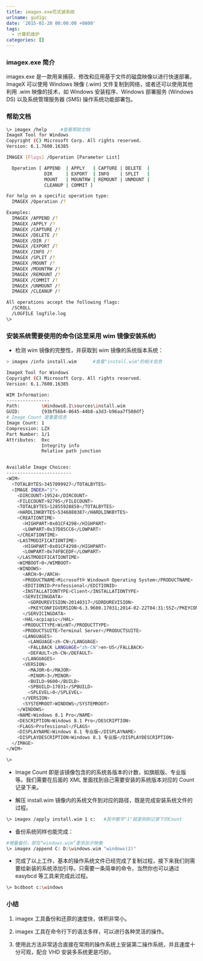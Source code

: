 ```yaml
---
title: imagex.exe花式装系统
urlname: gud1gc
date: '2015-01-20 00:00:00 +0800'
tags:
  - 计算机维护
categories: []
---
```


### imagex.exe 简介

imagex.exe 是一款用来捕获、修改和应用基于文件的磁盘映像以进行快速部署。ImageX 可以使用 Windows 映像 (.wim) 文件复制到网络，或者还可以使用其他利用 .wim 映像的技术，如 Windows 安装程序、Windows 部署服务 (Windows DS) 以及系统管理服务器 (SMS) 操作系统功能部署包。

<!-- more -->

### 帮助文档

```bash
\> imagex /help		#查看帮助文档
ImageX Tool for Windows
Copyright (C) Microsoft Corp. All rights reserved.
Version: 6.1.7600.16385

IMAGEX [Flags] /Operation [Parameter List]

  Operation [ APPEND  | APPLY   | CAPTURE | DELETE  |
              DIR     | EXPORT  | INFO    | SPLIT   |
              MOUNT   | MOUNTRW | REMOUNT | UNMOUNT |
              CLEANUP | COMMIT ]

For help on a specific operation type:
  IMAGEX /Operation /?

Examples:
  IMAGEX /APPEND /?
  IMAGEX /APPLY /?
  IMAGEX /CAPTURE /?
  IMAGEX /DELETE /?
  IMAGEX /DIR /?
  IMAGEX /EXPORT /?
  IMAGEX /INFO /?
  IMAGEX /SPLIT /?
  IMAGEX /MOUNT /?
  IMAGEX /MOUNTRW /?
  IMAGEX /REMOUNT /?
  IMAGEX /COMMIT /?
  IMAGEX /UNMOUNT /?
  IMAGEX /CLEANUP /?

All operations accept the following flags:
  /SCROLL
  /LOGFILE logfile.log
\>
```

### 安装系统需要使用的命令(这里采用 wim 镜像安装系统)

- 检测 wim 镜像的完整性，并获取到 wim 镜像的系统版本系统：

```bash
> imagex /info install.wim		#查看"install.wim"的相关信息

ImageX Tool for Windows
Copyright (C) Microsoft Corp. All rights reserved.
Version: 6.1.7600.16385

WIM Information:
----------------
Path:        \Windows8.1\sources\install.wim
GUID:        {93bf56b4-8645-44b8-a3d3-b96aa7f508df}
# Image Count 是重要信息
Image Count: 1
Compression: LZX
Part Number: 1/1
Attributes:  0xc
             Integrity info
             Relative path junction


Available Image Choices:
------------------------
<WIM>
  <TOTALBYTES>3457099927</TOTALBYTES>
  <IMAGE INDEX="1">
    <DIRCOUNT>19524</DIRCOUNT>
    <FILECOUNT>92795</FILECOUNT>
    <TOTALBYTES>12855928858</TOTALBYTES>
    <HARDLINKBYTES>5346880387</HARDLINKBYTES>
    <CREATIONTIME>
      <HIGHPART>0x01CF4298</HIGHPART>
      <LOWPART>0x37D85CC6</LOWPART>
    </CREATIONTIME>
    <LASTMODIFICATIONTIME>
      <HIGHPART>0x01CF4298</HIGHPART>
      <LOWPART>0x74FBCEDF</LOWPART>
    </LASTMODIFICATIONTIME>
    <WIMBOOT>0</WIMBOOT>
    <WINDOWS>
      <ARCH>9</ARCH>
      <PRODUCTNAME>Microsoft® Windows® Operating System</PRODUCTNAME>
      <EDITIONID>Professional</EDITIONID>
      <INSTALLATIONTYPE>Client</INSTALLATIONTYPE>
      <SERVICINGDATA>
        <GDRDUREVISION>20140317</GDRDUREVISION>
        <PKEYCONFIGVERSION>6.3.9600.17031;2014-02-22T04:31:55Z</PKEYCONFIGVERSION>
      </SERVICINGDATA>
      <HAL>acpiapic</HAL>
      <PRODUCTTYPE>WinNT</PRODUCTTYPE>
      <PRODUCTSUITE>Terminal Server</PRODUCTSUITE>
      <LANGUAGES>
        <LANGUAGE>zh-CN</LANGUAGE>
        <FALLBACK LANGUAGE="zh-CN">en-US</FALLBACK>
        <DEFAULT>zh-CN</DEFAULT>
      </LANGUAGES>
      <VERSION>
        <MAJOR>6</MAJOR>
        <MINOR>3</MINOR>
        <BUILD>9600</BUILD>
        <SPBUILD>17031</SPBUILD>
        <SPLEVEL>0</SPLEVEL>
      </VERSION>
      <SYSTEMROOT>WINDOWS</SYSTEMROOT>
    </WINDOWS>
    <NAME>Windows 8.1 Pro</NAME>
    <DESCRIPTION>Windows 8.1 Pro</DESCRIPTION>
    <FLAGS>Professional</FLAGS>
    <DISPLAYNAME>Windows 8.1 专业版</DISPLAYNAME>
    <DISPLAYDESCRIPTION>Windows 8.1 专业版</DISPLAYDESCRIPTION>
  </IMAGE>
</WIM>

\>
```

- Image Count 即是该镜像包含的的系统各版本的计数，如旗舰版、专业版等。我们需要在后面的 XML 里面找到自己需要安装的系统版本对应的 Count 记录下来。

- 解压 install.wim 镜像内的系统文件到对应的路径，既是完成安装系统文件的过程。

```bash
\> imagex /apply install.wim 1 c:	#其中数字"1"就是刚刚记录下的Count
```

- 备份系统同样也能完成：

```bash
#增量备份，即在“windows.wim”里添加子映像
\> imagex /append C: D:\windows.wim "windows(2)"
```

- 完成了以上工作，基本的操作系统文件已经完成了复制过程，接下来我们则需要给新装的系统添加引导。只需要一条简单的命令，当然你也可以通过 easybcd 等工具来完成此过程。

```bash
\> bcdboot c:\windows
```

### 小结

1. imagex 工具备份和还原的速度快，体积非常小。

2. imagex 工具在命令行下的语法多样，可以进行各种灵活的操作。

3. 使用此方法非常适合直接在常用的操作系统上安装第二操作系统，并且速度十分可观，配合 VHD 安装多系统更是巧妙。
